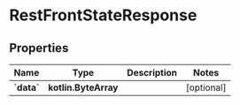 
# RestFrontStateResponse

## Properties
| Name | Type | Description | Notes |
| ------------ | ------------- | ------------- | ------------- |
| **&#x60;data&#x60;** | **kotlin.ByteArray** |  |  [optional] |

